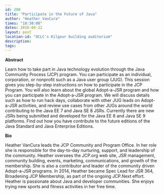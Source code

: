 ```yaml
---
id: 208
title: "Participate in the Future of Java"
author: "Heather VanCura"
times: "18:30:00"
dates: 2016-04-12
layout: post
location-id: "OCLC's Kilgour building auditorium"  
description: 
tags: 
---
```

 **Abstract**

Learn how to take part in Java technology evolution through the Java Community Process (JCP) program. You can participate as an individual, corporation, or nonprofit such as a Java user group (JUG). This session gives you step-by-step instructions on how to participate in the JCP Program. You will also learn about the global Adopt-a-JSR program and how you can participate in the Adopt-a-JSR program. We will discuss details such as how to run hack days, collaborate with other JUG leads on Adopt-a-JSR activities, and review use cases from other JUGs around the world contributing to the Java EE 7 and Java SE 8 JSRs. Currently there are new JSRs being submitted and developed for the Java EE 8 and Java SE 9 platforms. Find out how you have contribute to the future editions of the Java Standard and Java Enterprise Editions.  

**Bio**

Heather VanCura leads the JCP Community and Program Office. In her role she is responsible for the day-to-day nurturing, support, and leadership of the community. Heather oversees the JCP.org web site, JSR management, community building, events, marketing, communications, and growth of the membership. She is also a contributor and leader of the community driven Adopt-a-JSR programs. In 2014, Heather became Spec Lead for JSR 364, Broadening JCP Membership, as part of the ongoing JCP.Next effort. Heather is passionate about Java and developer communities. She enjoys trying new sports and fitness activities in her free time.


